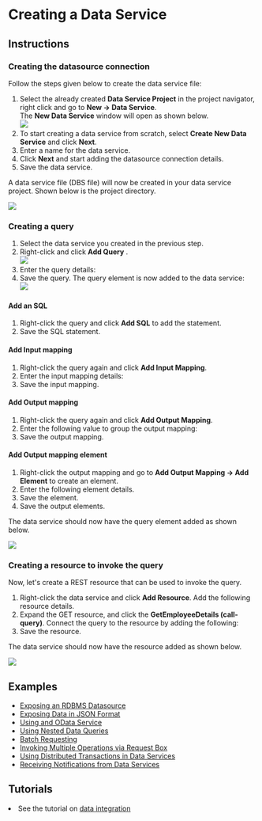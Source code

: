 # Creating a Data Service
## Instructions
### Creating the datasource connection

Follow the steps given below to create the data service file:

1.  Select the already created **Data Service Project** in the project
    navigator, right click and go to **New -> Data Service**.  
    The **New Data Service** window will open as shown below.  
    ![](/assets/img/tutorials/data_services/119130577/119130578.png)
2.  To start creating a data service from scratch, select **Create New
    Data Service** and click **Next**.
3.  Enter a name for the data service.
4.  Click **Next** and start adding the datasource connection details.
5.  Save the data service.

A data service file (DBS file) will now be created in your data service
project. Shown below is the project directory.

![](/assets/img/tutorials/data_services/119130577/119130593.png)

### Creating a query

1.  Select the data service you created in the previous step.
2.  Right-click and click **Add Query** .  
    ![](/assets/img/tutorials/data_services/119130577/119130591.png)
3.  Enter the query details:
4.  Save the query. The query element is now added to the data
    service:  
    ![](/assets/img/tutorials/data_services/119130577/119130590.png)

#### Add an SQL

1.  Right-click the query and click **Add SQL** to add the statement.
2.  Save the SQL statement.

#### Add Input mapping

1.  Right-click the query again and click **Add Input Mapping**.
2.  Enter the input mapping details:
3.  Save the input mapping.

#### Add Output mapping
1. Right-click the query again and click **Add Output Mapping**.
2. Enter the following value to group the output mapping:
3. Save the output mapping.

#### Add Output mapping element
1. Right-click the output mapping and go to **Add Output Mapping → Add  Element** to create an element.
2. Enter the following element details.
3. Save the element.
4. Save the output elements.

The data service should now have the query element added as shown below.

![](/assets/img/tutorials/data_services/119130577/119130589.png)

### Creating a resource to invoke the query

Now, let's create a REST resource that can be used to invoke the query.

1.  Right-click the data service and click **Add Resource**. Add the following resource details.
2.  Expand the GET resource, and click the **GetEmployeeDetails (call-query)**. Connect the query to the resource by adding the following:
3.  Save the resource.

The data service should now have the resource added as shown below.

![](/assets/img/tutorials/data_services/119130577/119130588.png)

## Examples

<ul>
	<li>
		<a href="../../../../use-cases/examples/data_integration/rdbms-data-service">Exposing an RDBMS Datasource</a>
	</li>
	<li>
		<a href="../../../../use-cases/examples/data_integration/json-with-data-service">Exposing Data in JSON Format</a>
	</li>
	<li>
		<a href="../../../../use-cases/examples/data_integration/odata-service">Using and OData Service</a>
	</li>
	<li>
		<a href="../../../../use-cases/examples/data_integration/nested-queries-in-data-service">Using Nested Data Queries</a>
	</li>
	<li>
		<a href="../../../../use-cases/examples/data_integration/batch-requesting">Batch Requesting</a>
	</li>
	<li>
		<a href="../../../../use-cases/examples/data_integration/request-box">Invoking Multiple Operations via Request Box</a>
	</li>
	<li>
		<a href="../../../../use-cases/examples/data_integration/distributed-trans-data-service">Using Distributed Transactions in Data Services</a>
	</li>
	<li>
		<a href="../../../../use-cases/examples/data_integration/data-service-notifications">Receiving Notifications from Data Services</a>
	</li>
	<!--
	<li>
		<a href="../../use-cases/examples/data_integration/data-input-validator">Validating Data Input</a>
	</li>
	<li>
		<a href="../../use-cases/examples/data_integration/data-service-scheduled-task">Scheduling Tasks in Data Services</a>
	</li>
-->
</ul>

## Tutorials

<li>
	See the tutorial on <a href="../../../../use-cases/tutorials/sending-a-simple-message-to-a-datasource">data integration</a>
</li>
